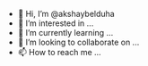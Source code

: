 - 👋 Hi, I’m @akshaybelduha
- 👀 I’m interested in ...
- 🌱 I’m currently learning ...
- 💞️ I’m looking to collaborate on ...
- 📫 How to reach me ...

<!---
akshaybelduha/akshaybelduha is a ✨ special ✨ repository because its `README.md` (this file) appears on your GitHub profile.
You can click the Preview link to take a look at your changes.
--->

